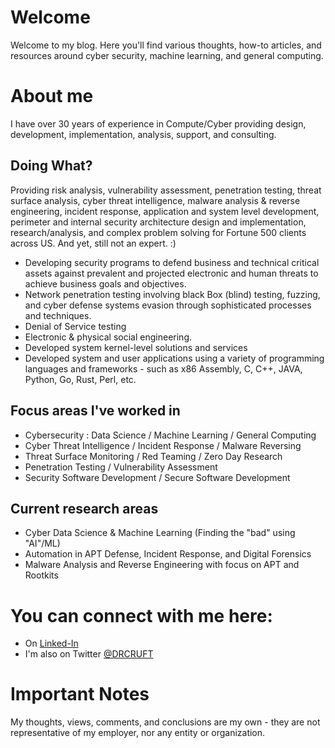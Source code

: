 # Welcome

Welcome to my blog. 
Here you'll find various thoughts, how-to articles, and resources around cyber security, machine learning, and general computing.

# About me

I  have over 30 years of experience in Compute/Cyber providing design, development, implementation, analysis, support, and consulting. 

## Doing What? 

Providing risk analysis, vulnerability assessment, penetration testing, threat surface analysis, cyber threat intelligence, malware analysis & reverse engineering, incident response, application and system level development, perimeter and internal security architecture design and implementation, research/analysis, and complex problem solving for Fortune 500 clients across US. And yet, still not an expert. :)

- Developing security programs to defend business and technical critical assets against prevalent and projected electronic and human threats to achieve business goals and objectives.
- Network penetration testing involving black Box (blind) testing, fuzzing, and cyber defense systems evasion through sophisticated processes and techniques. 
- Denial of Service testing
- Electronic & physical social engineering.
- Developed system kernel-level solutions and services
- Developed system and user applications using a variety of programming languages and frameworks - such as x86 Assembly, C, C++, JAVA, Python, Go, Rust, Perl, etc.

## Focus areas I've worked in
- Cybersecurity : Data Science / Machine Learning / General Computing
- Cyber Threat Intelligence / Incident Response / Malware Reversing
- Threat Surface Monitoring / Red Teaming / Zero Day Research
- Penetration Testing / Vulnerability Assessment
- Security Software Development / Secure Software Development

## Current research areas
- Cyber Data Science & Machine Learning (Finding the "bad" using "AI"/ML)
- Automation in APT Defense, Incident Response, and Digital Forensics
- Malware Analysis and Reverse Engineering with focus on APT and Rootkits

# You can connect with me here:
- On [Linked-In](https://www.linkedin.com/in/amintora/)
- I'm also on Twitter [@DRCRUFT](https://twitter.com/drcruft)

# Important Notes
My thoughts, views, comments, and conclusions are my own - they are not representative of my employer, nor any entity or organization.
